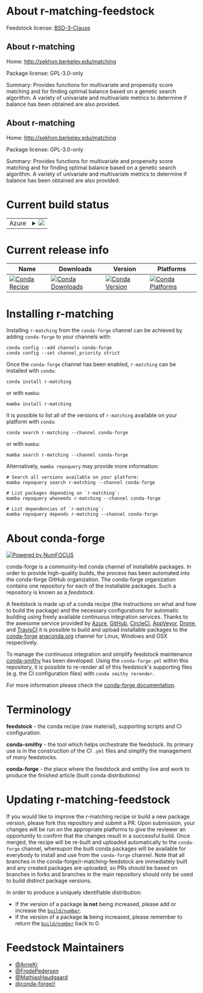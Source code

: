 About r-matching-feedstock
==========================

Feedstock license: [BSD-3-Clause](https://github.com/conda-forge/r-matching-feedstock/blob/main/LICENSE.txt)


About r-matching
----------------

Home: http://sekhon.berkeley.edu/matching

Package license: GPL-3.0-only

Summary: Provides functions for multivariate and propensity score matching  and for finding optimal balance based on a genetic search algorithm.  A variety of univariate and multivariate metrics to determine if balance has been obtained are also provided.

About r-matching
----------------

Home: http://sekhon.berkeley.edu/matching

Package license: GPL-3.0-only

Summary: Provides functions for multivariate and propensity score matching  and for finding optimal balance based on a genetic search algorithm.  A variety of univariate and multivariate metrics to determine if balance has been obtained are also provided.

Current build status
====================


<table>
    
  <tr>
    <td>Azure</td>
    <td>
      <details>
        <summary>
          <a href="https://dev.azure.com/conda-forge/feedstock-builds/_build/latest?definitionId=4225&branchName=main">
            <img src="https://dev.azure.com/conda-forge/feedstock-builds/_apis/build/status/r-matching-feedstock?branchName=main">
          </a>
        </summary>
        <table>
          <thead><tr><th>Variant</th><th>Status</th></tr></thead>
          <tbody><tr>
              <td>linux_64_r_base4.3</td>
              <td>
                <a href="https://dev.azure.com/conda-forge/feedstock-builds/_build/latest?definitionId=4225&branchName=main">
                  <img src="https://dev.azure.com/conda-forge/feedstock-builds/_apis/build/status/r-matching-feedstock?branchName=main&jobName=linux&configuration=linux%20linux_64_r_base4.3" alt="variant">
                </a>
              </td>
            </tr><tr>
              <td>linux_64_r_base4.4</td>
              <td>
                <a href="https://dev.azure.com/conda-forge/feedstock-builds/_build/latest?definitionId=4225&branchName=main">
                  <img src="https://dev.azure.com/conda-forge/feedstock-builds/_apis/build/status/r-matching-feedstock?branchName=main&jobName=linux&configuration=linux%20linux_64_r_base4.4" alt="variant">
                </a>
              </td>
            </tr><tr>
              <td>osx_64_r_base4.3</td>
              <td>
                <a href="https://dev.azure.com/conda-forge/feedstock-builds/_build/latest?definitionId=4225&branchName=main">
                  <img src="https://dev.azure.com/conda-forge/feedstock-builds/_apis/build/status/r-matching-feedstock?branchName=main&jobName=osx&configuration=osx%20osx_64_r_base4.3" alt="variant">
                </a>
              </td>
            </tr><tr>
              <td>osx_64_r_base4.4</td>
              <td>
                <a href="https://dev.azure.com/conda-forge/feedstock-builds/_build/latest?definitionId=4225&branchName=main">
                  <img src="https://dev.azure.com/conda-forge/feedstock-builds/_apis/build/status/r-matching-feedstock?branchName=main&jobName=osx&configuration=osx%20osx_64_r_base4.4" alt="variant">
                </a>
              </td>
            </tr><tr>
              <td>win_64_r_base4.3</td>
              <td>
                <a href="https://dev.azure.com/conda-forge/feedstock-builds/_build/latest?definitionId=4225&branchName=main">
                  <img src="https://dev.azure.com/conda-forge/feedstock-builds/_apis/build/status/r-matching-feedstock?branchName=main&jobName=win&configuration=win%20win_64_r_base4.3" alt="variant">
                </a>
              </td>
            </tr><tr>
              <td>win_64_r_base4.4</td>
              <td>
                <a href="https://dev.azure.com/conda-forge/feedstock-builds/_build/latest?definitionId=4225&branchName=main">
                  <img src="https://dev.azure.com/conda-forge/feedstock-builds/_apis/build/status/r-matching-feedstock?branchName=main&jobName=win&configuration=win%20win_64_r_base4.4" alt="variant">
                </a>
              </td>
            </tr>
          </tbody>
        </table>
      </details>
    </td>
  </tr>
</table>

Current release info
====================

| Name | Downloads | Version | Platforms |
| --- | --- | --- | --- |
| [![Conda Recipe](https://img.shields.io/badge/recipe-r--matching-green.svg)](https://anaconda.org/conda-forge/r-matching) | [![Conda Downloads](https://img.shields.io/conda/dn/conda-forge/r-matching.svg)](https://anaconda.org/conda-forge/r-matching) | [![Conda Version](https://img.shields.io/conda/vn/conda-forge/r-matching.svg)](https://anaconda.org/conda-forge/r-matching) | [![Conda Platforms](https://img.shields.io/conda/pn/conda-forge/r-matching.svg)](https://anaconda.org/conda-forge/r-matching) |

Installing r-matching
=====================

Installing `r-matching` from the `conda-forge` channel can be achieved by adding `conda-forge` to your channels with:

```
conda config --add channels conda-forge
conda config --set channel_priority strict
```

Once the `conda-forge` channel has been enabled, `r-matching` can be installed with `conda`:

```
conda install r-matching
```

or with `mamba`:

```
mamba install r-matching
```

It is possible to list all of the versions of `r-matching` available on your platform with `conda`:

```
conda search r-matching --channel conda-forge
```

or with `mamba`:

```
mamba search r-matching --channel conda-forge
```

Alternatively, `mamba repoquery` may provide more information:

```
# Search all versions available on your platform:
mamba repoquery search r-matching --channel conda-forge

# List packages depending on `r-matching`:
mamba repoquery whoneeds r-matching --channel conda-forge

# List dependencies of `r-matching`:
mamba repoquery depends r-matching --channel conda-forge
```


About conda-forge
=================

[![Powered by
NumFOCUS](https://img.shields.io/badge/powered%20by-NumFOCUS-orange.svg?style=flat&colorA=E1523D&colorB=007D8A)](https://numfocus.org)

conda-forge is a community-led conda channel of installable packages.
In order to provide high-quality builds, the process has been automated into the
conda-forge GitHub organization. The conda-forge organization contains one repository
for each of the installable packages. Such a repository is known as a *feedstock*.

A feedstock is made up of a conda recipe (the instructions on what and how to build
the package) and the necessary configurations for automatic building using freely
available continuous integration services. Thanks to the awesome service provided by
[Azure](https://azure.microsoft.com/en-us/services/devops/), [GitHub](https://github.com/),
[CircleCI](https://circleci.com/), [AppVeyor](https://www.appveyor.com/),
[Drone](https://cloud.drone.io/welcome), and [TravisCI](https://travis-ci.com/)
it is possible to build and upload installable packages to the
[conda-forge](https://anaconda.org/conda-forge) [anaconda.org](https://anaconda.org/)
channel for Linux, Windows and OSX respectively.

To manage the continuous integration and simplify feedstock maintenance
[conda-smithy](https://github.com/conda-forge/conda-smithy) has been developed.
Using the ``conda-forge.yml`` within this repository, it is possible to re-render all of
this feedstock's supporting files (e.g. the CI configuration files) with ``conda smithy rerender``.

For more information please check the [conda-forge documentation](https://conda-forge.org/docs/).

Terminology
===========

**feedstock** - the conda recipe (raw material), supporting scripts and CI configuration.

**conda-smithy** - the tool which helps orchestrate the feedstock.
                   Its primary use is in the construction of the CI ``.yml`` files
                   and simplify the management of *many* feedstocks.

**conda-forge** - the place where the feedstock and smithy live and work to
                  produce the finished article (built conda distributions)


Updating r-matching-feedstock
=============================

If you would like to improve the r-matching recipe or build a new
package version, please fork this repository and submit a PR. Upon submission,
your changes will be run on the appropriate platforms to give the reviewer an
opportunity to confirm that the changes result in a successful build. Once
merged, the recipe will be re-built and uploaded automatically to the
`conda-forge` channel, whereupon the built conda packages will be available for
everybody to install and use from the `conda-forge` channel.
Note that all branches in the conda-forge/r-matching-feedstock are
immediately built and any created packages are uploaded, so PRs should be based
on branches in forks and branches in the main repository should only be used to
build distinct package versions.

In order to produce a uniquely identifiable distribution:
 * If the version of a package **is not** being increased, please add or increase
   the [``build/number``](https://docs.conda.io/projects/conda-build/en/latest/resources/define-metadata.html#build-number-and-string).
 * If the version of a package **is** being increased, please remember to return
   the [``build/number``](https://docs.conda.io/projects/conda-build/en/latest/resources/define-metadata.html#build-number-and-string)
   back to 0.

Feedstock Maintainers
=====================

* [@ArneKr](https://github.com/ArneKr/)
* [@FrodePedersen](https://github.com/FrodePedersen/)
* [@MathiasHaudgaard](https://github.com/MathiasHaudgaard/)
* [@conda-forge/r](https://github.com/conda-forge/r/)

